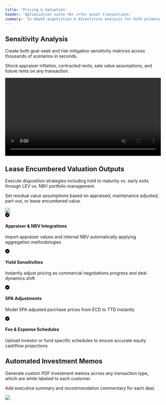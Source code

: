 ```yaml
---
title: 'Pricing & Valuation'
header: 'Optimization suite <br />for asset transactions'
summary: 'In-depth acquisition & divestiture analysis for both primary and secondary market deals'
---
```


<!-- Start marketing section -->
<article class="px-5 py-5 mb-5">
  <div class="container">
    <div class="row gx-lg-5" data-cues="slideInUp">
      <div class="col-md-5">
        <h2 class="fw-bold mb-5">Sensitivity Analysis</h2>
        <p>Create both goal-seek and risk mitigation sensitivity matrices across thousands of scenarios in seconds.</p>
        <p>Shock appraiser inflation, contracted rents, sale value assumptions, and future rents on any transaction.</p>
      </div>
      <div class="col-md-7">
        <video class="card image__feature" width="100%" muted autoplay loop>
          <source src="https://aerlytix-2024.netlify.app/images/products/pricing-and-valuation/sensitivity-analysis.mp4" type="video/mp4">
          <source src="https://aerlytix-2024.netlify.app/images/products/pricing-and-valuation/sensitivity-analysis.webm" type="video/webm">
          <img class="card image__feature" src="/images/products/pricing-and-valuation/sensitivity-analysis.png" />
          Your browser does not support the video tag.
        </video>
      </div>
    </div>
  </div>
</article>

<article class="px-5 py-5">
  <div class="container">
    <div class="row gx-lg-5" data-cues="slideInUp">
      <div class="col-md-5">
        <h2 class="fw-bold mb-5">Lease Encumbered Valuation Outputs</h2>
        <p>Execute disposition strategies including hold to maturity vs. early exits through LEV vs. NBV portfolio management.</p>
        <p>Set residual value assumptions based on appraised, maintenance adjusted, part-out, or lease encumbered value.</p>
      </div>
      <div class="col-md-7">
        <img class="card image__feature" src="/images/products/pricing-and-valuation/lease-encumbered-value.png" />
      </div>
    </div>
  </div>
</article>

<article class="px-5 py-5 mb-5">
<div class="container">
<div class="row g-4 py-5 row-cols-1 row-cols-lg-4" data-cues="slideInUp">
      <div class="feature col">
        <div class="feature-icon">
          <svg class="icon__check--success" xmlns="http://www.w3.org/2000/svg" width="1em" height="1em" fill="inherit" viewBox="0 0 16 16">
  <path d="M16 8A8 8 0 1 1 0 8a8 8 0 0 1 16 0zm-3.97-3.03a.75.75 0 0 0-1.08.022L7.477 9.417 5.384 7.323a.75.75 0 0 0-1.06 1.06L6.97 11.03a.75.75 0 0 0 1.079-.02l3.992-4.99a.75.75 0 0 0-.01-1.05z"></path>
</svg>
        </div>
        <h4>Appraiser & NBV Integrations</h4>
        <p>Import appraiser values and internal NBV automatically applying aggregation methodologies</p>
      </div>
      <div class="feature col">
        <div class="feature-icon">
          <svg class="icon__check--success" xmlns="http://www.w3.org/2000/svg" width="1em" height="1em" fill="inherit" viewBox="0 0 16 16">
  <path d="M16 8A8 8 0 1 1 0 8a8 8 0 0 1 16 0zm-3.97-3.03a.75.75 0 0 0-1.08.022L7.477 9.417 5.384 7.323a.75.75 0 0 0-1.06 1.06L6.97 11.03a.75.75 0 0 0 1.079-.02l3.992-4.99a.75.75 0 0 0-.01-1.05z"></path>
</svg>
        </div>
        <h4>Yield Sensitivities </h4>
        <p>Instantly adjust pricing as commercial negotiations progress and deal dynamics shift</p>
      </div>
      <div class="feature col">
        <div class="feature-icon">
          <svg class="icon__check--success" xmlns="http://www.w3.org/2000/svg" width="1em" height="1em" fill="inherit" viewBox="0 0 16 16">
  <path d="M16 8A8 8 0 1 1 0 8a8 8 0 0 1 16 0zm-3.97-3.03a.75.75 0 0 0-1.08.022L7.477 9.417 5.384 7.323a.75.75 0 0 0-1.06 1.06L6.97 11.03a.75.75 0 0 0 1.079-.02l3.992-4.99a.75.75 0 0 0-.01-1.05z"></path>
</svg>
        </div>
        <h4>SPA Adjustments</h4>
        <p>Model SPA adjusted purchase prices from ECD to TTD instantly</p>
      </div>
      <div class="feature col">
        <div class="feature-icon">
          <svg class="icon__check--success" xmlns="http://www.w3.org/2000/svg" width="1em" height="1em" fill="inherit" viewBox="0 0 16 16">
  <path d="M16 8A8 8 0 1 1 0 8a8 8 0 0 1 16 0zm-3.97-3.03a.75.75 0 0 0-1.08.022L7.477 9.417 5.384 7.323a.75.75 0 0 0-1.06 1.06L6.97 11.03a.75.75 0 0 0 1.079-.02l3.992-4.99a.75.75 0 0 0-.01-1.05z"></path>
</svg>
        </div>
        <h4>Fee & Expense Schedules </h4>
        <p>Upload investor or fund specific schedules to ensure accurate equity cashflow projections</p>
      </div>
    </div>
</div>
</article>

<article class="px-5 py-5">
  <div class="container">
    <div class="row gx-lg-5" data-cues="slideInUp">
      <div class="col-md-5">
        <h2 class="fw-bold mb-5">Automated Investment Memos</h2>
        <p>Generate custom PDF investment memos across any transaction type, which are white labeled to each customer.</p>
        <p>Add executive summary and recommendation commentary for each deal.</p>
      </div>
      <div class="col-md-7">
        <img class="card image__feature" src="/images/products/pricing-and-valuation/investment-memo.png" />
      </div>
    </div>
  </div>
</article>




